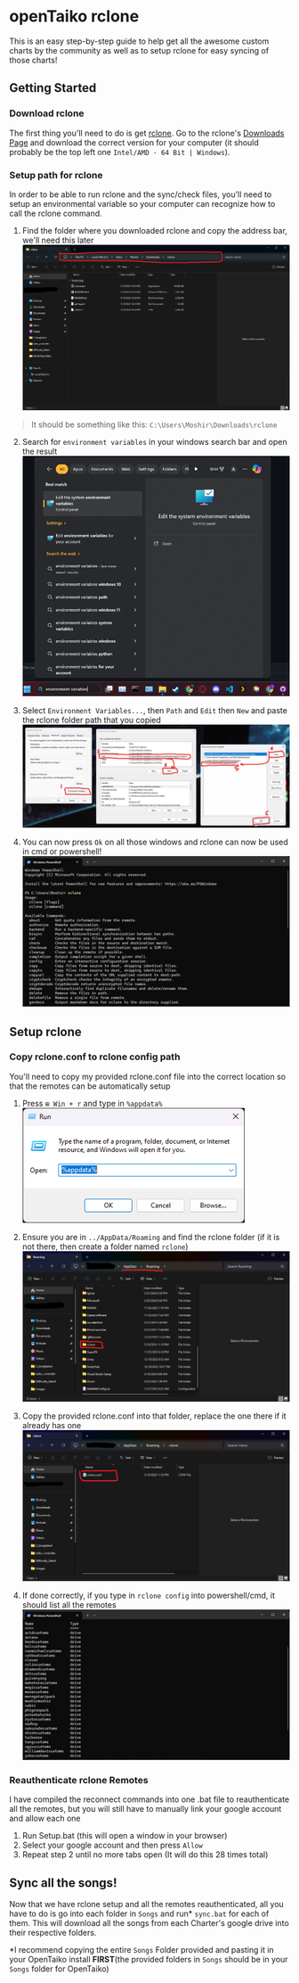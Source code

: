 # openTaiko rclone
This is an easy step-by-step guide to help get all the awesome custom charts by the community as well as to setup rclone for easy syncing of those charts!

## Getting Started
### Download rclone
The first thing you'll need to do is get [rclone](https://rclone.org/). Go to the rclone's [Downloads Page](https://rclone.org/downloads/) and download the correct version for your computer (it should probably be the top left one ```Intel/AMD - 64 Bit | Windows```).

### Setup path for rclone
In order to be able to run rclone and the sync/check files, you'll need to setup an environmental variable so your computer can recognize how to call the rclone command.

1. Find the folder where you downloaded rclone and copy the address bar, we'll need this later
![rclone_folder](Images/rclone_folder.png)
> It should be something like this: ```C:\Users\Moshir\Downloads\rclone```

2. Search for ```environment variables``` in your windows search bar and open the result
![search](Images/search.png)

3. Select ```Environment Variables...```, then ```Path``` and ```Edit``` then ```New``` and paste the rclone folder path that you copied
![environment_variables](Images/environment_variables.png)

4. You can now press ```Ok``` on all those windows and rclone can now be used in cmd or powershell!
![rclone_powershell](Images/rclone_powershell.png)

## Setup rclone
### Copy rclone.conf to rclone config path
You'll need to copy my provided rclone.conf file into the correct location so that the remotes can be automatically setup

1. Press ```⊞ Win + r``` and type in ```%appdata%``` <br>
![appdata](Images/appdata.png)

3. Ensure you are in ```../AppData/Roaming``` and find the rclone folder (if it is not there, then create a folder named ```rclone```)
![rclone_config_folder](Images/rclone_config_folder.png)

5. Copy the provided rclone.conf into that folder, replace the one there if it already has one
![rclone_config_file](Images/rclone_config_file.png)

7. If done correctly, if you type in ```rclone config``` into powershell/cmd, it should list all the remotes 
![remotes](Images/remotes.png)

### Reauthenticate rclone Remotes
I have compiled the reconnect commands into one .bat file to reauthenticate all the remotes, but you will still have to manually link your google account and allow each one

1. Run Setup.bat (this will open a window in your browser)
2. Select your google account and then press ```Allow```
3. Repeat step 2 until no more tabs open (It will do this 28 times total)

## Sync all the songs!
Now that we have rclone setup and all the remotes reauthenticated, all you have to do is go into each folder in ```Songs``` and run* ```sync.bat``` for each of them.
This will download all the songs from each Charter's google drive into their respective folders.

*I recommend copying the entire ```Songs``` Folder provided and pasting it in your OpenTaiko install **FIRST**(the provided folders in ```Songs``` should be in your ```Songs``` folder for OpenTaiko)

